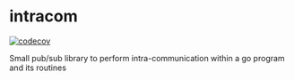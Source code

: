 # intracom
[![codecov](https://codecov.io/gh/ambitiousfew/intracom/branch/main/graph/badge.svg?token=EI0ZYE5ZIZ)](https://codecov.io/gh/ambitiousfew/intracom)

Small pub/sub library to perform intra-communication within a go program and its routines